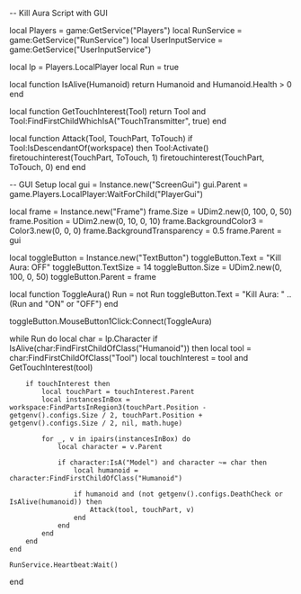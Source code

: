 -- Kill Aura Script with GUI

local Players = game:GetService("Players")
local RunService = game:GetService("RunService")
local UserInputService = game:GetService("UserInputService")

local lp = Players.LocalPlayer
local Run = true

local function IsAlive(Humanoid)
    return Humanoid and Humanoid.Health > 0
end

local function GetTouchInterest(Tool)
    return Tool and Tool:FindFirstChildWhichIsA("TouchTransmitter", true)
end

local function Attack(Tool, TouchPart, ToTouch)
    if Tool:IsDescendantOf(workspace) then
        Tool:Activate()
        firetouchinterest(TouchPart, ToTouch, 1)
        firetouchinterest(TouchPart, ToTouch, 0)
    end
end

-- GUI Setup
local gui = Instance.new("ScreenGui")
gui.Parent = game.Players.LocalPlayer:WaitForChild("PlayerGui")

local frame = Instance.new("Frame")
frame.Size = UDim2.new(0, 100, 0, 50)
frame.Position = UDim2.new(0, 10, 0, 10)
frame.BackgroundColor3 = Color3.new(0, 0, 0)
frame.BackgroundTransparency = 0.5
frame.Parent = gui

local toggleButton = Instance.new("TextButton")
toggleButton.Text = "Kill Aura: OFF"
toggleButton.TextSize = 14
toggleButton.Size = UDim2.new(0, 100, 0, 50)
toggleButton.Parent = frame

local function ToggleAura()
    Run = not Run
    toggleButton.Text = "Kill Aura: " .. (Run and "ON" or "OFF")
end

toggleButton.MouseButton1Click:Connect(ToggleAura)

while Run do
    local char = lp.Character
    if IsAlive(char:FindFirstChildOfClass("Humanoid")) then
        local tool = char:FindFirstChildOfClass("Tool")
        local touchInterest = tool and GetTouchInterest(tool)

        if touchInterest then
            local touchPart = touchInterest.Parent
            local instancesInBox = workspace:FindPartsInRegion3(touchPart.Position - getgenv().configs.Size / 2, touchPart.Position + getgenv().configs.Size / 2, nil, math.huge)

            for _, v in ipairs(instancesInBox) do
                local character = v.Parent

                if character:IsA("Model") and character ~= char then
                    local humanoid = character:FindFirstChildOfClass("Humanoid")

                    if humanoid and (not getgenv().configs.DeathCheck or IsAlive(humanoid)) then
                        Attack(tool, touchPart, v)
                    end
                end
            end
        end
    end

    RunService.Heartbeat:Wait()
end
